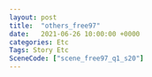 ```yaml
---
layout: post
title:  "others_free97"
date:   2021-06-26 10:00:00 +0000
categories: Etc
Tags: Story Etc
SceneCode: ["scene_free97_q1_s20"]
---
```

